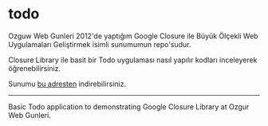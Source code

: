 todo
====

Ozguw Web Gunleri 2012'de yaptığım Google Closure ile Büyük Ölçekli Web Uygulamaları Geliştirmek isimli sunumumun repo'sudur.


Closure Library ile basit bir Todo uygulaması nasıl yapılır kodları inceleyerek öğrenebilirsiniz.


Sunumu [bu adresten](http://fatihacet.com/presentations/owg/2012/owg-2012-fatihacet.pdf "Ozgur Web Gunleri Google Closure Sunumu") indirebilirsiniz.



* * * *
Basic Todo application to demonstrating Google Closure Library at Ozgur Web Gunleri.
